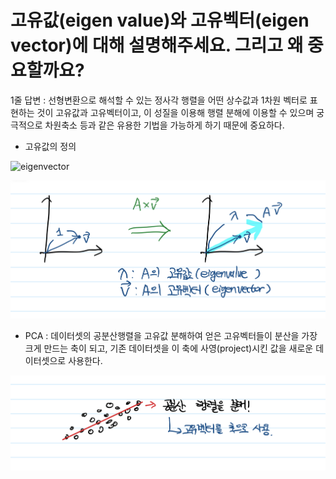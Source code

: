 # 고유값(eigen value)와 고유벡터(eigen vector)에 대해 설명해주세요. 그리고 왜 중요할까요?

1줄 답변 : 선형변환으로 해석할 수 있는 정사각 행렬을 어떤 상수값과 1차원 벡터로 표현하는 것이 고유값과 고유벡터이고, 이 성질을 이용해 행렬 분해에 이용할 수 있으며 궁극적으로 차원축소 등과 같은 유용한 기법을 가능하게 하기 때문에 중요하다.

- 고유값의 정의

![eigenvector](https://analyticsindiamag.com/wp-content/uploads/2019/01/eigen-equ.png)

![eigenvector](eigen.assets/eigenvector.jpeg)



- PCA : 데이터셋의 공분산행렬을 고유값 분해하여 얻은 고유벡터들이 분산을 가장 크게 만드는 축이 되고, 기존 데이터셋을 이 축에 사영(project)시킨 값을 새로운 데이터셋으로 사용한다.

![pca_eigenvector](eigen.assets/pca_eigenvector-8081637.jpeg)

